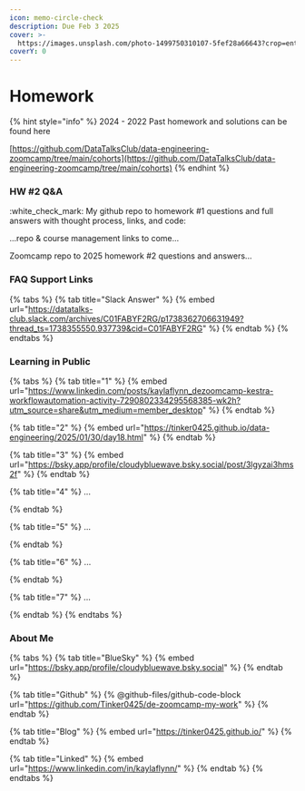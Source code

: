 ```yaml
---
icon: memo-circle-check
description: Due Feb 3 2025
cover: >-
  https://images.unsplash.com/photo-1499750310107-5fef28a66643?crop=entropy&cs=srgb&fm=jpg&ixid=M3wxOTcwMjR8MHwxfHNlYXJjaHw2fHxzdHVkeSUyMGNvZmZlZXxlbnwwfHx8fDE3Mzc2MDMzMDl8MA&ixlib=rb-4.0.3&q=85
coverY: 0
---
```


# Homework

{% hint style="info" %}
2024 - 2022 Past homework and solutions can be found here

[https://github.com/DataTalksClub/data-engineering-zoomcamp/tree/main/cohorts](https://github.com/DataTalksClub/data-engineering-zoomcamp/tree/main/cohorts)
{% endhint %}

### HW #2 Q\&A

:white\_check\_mark: My github repo to homework  #1 questions and full answers with thought process, links, and code:

...repo & course management links to come...

Zoomcamp repo to 2025 homework #2 questions and answers...

### FAQ Support Links

{% tabs %}
{% tab title="Slack Answer" %}
{% embed url="https://datatalks-club.slack.com/archives/C01FABYF2RG/p1738362706631949?thread_ts=1738355550.937739&cid=C01FABYF2RG" %}
{% endtab %}
{% endtabs %}

### Learning in Public

{% tabs %}
{% tab title="1" %}
{% embed url="https://www.linkedin.com/posts/kaylaflynn_dezoomcamp-kestra-workflowautomation-activity-7290802334295568385-wk2h?utm_source=share&utm_medium=member_desktop" %}
{% endtab %}

{% tab title="2" %}
{% embed url="https://tinker0425.github.io/data-engineering/2025/01/30/day18.html" %}
{% endtab %}

{% tab title="3" %}
{% embed url="https://bsky.app/profile/cloudybluewave.bsky.social/post/3lgyzai3hms2f" %}
{% endtab %}

{% tab title="4" %}
...


{% endtab %}

{% tab title="5" %}
...


{% endtab %}

{% tab title="6" %}
...


{% endtab %}

{% tab title="7" %}
...


{% endtab %}
{% endtabs %}



### About Me

{% tabs %}
{% tab title="BlueSky" %}
{% embed url="https://bsky.app/profile/cloudybluewave.bsky.social" %}
{% endtab %}

{% tab title="Github" %}
{% @github-files/github-code-block url="https://github.com/Tinker0425/de-zoomcamp-my-work" %}
{% endtab %}

{% tab title="Blog" %}
{% embed url="https://tinker0425.github.io/" %}
{% endtab %}

{% tab title="Linked" %}
{% embed url="https://www.linkedin.com/in/kaylaflynn/" %}
{% endtab %}
{% endtabs %}
